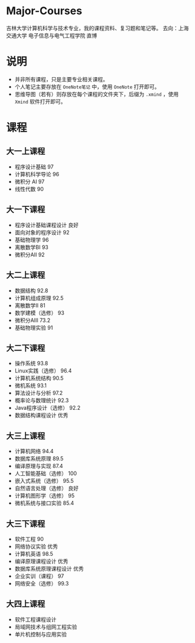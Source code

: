 # Major-Courses
吉林大学计算机科学与技术专业，我的课程资料、复习题和笔记等。
去向：上海交通大学 电子信息与电气工程学院 直博
# 说明
- 并非所有课程，只是主要专业相关课程。
- 个人笔记主要存放在 `OneNote笔记` 中，使用 `OneNote` 打开即可。
- 思维导图（若有）则存放在每个课程的文件夹下，后缀为 `.xmind` ，使用 `Xmind` 软件打开即可。
# 课程

## 大一上课程
- 程序设计基础 97
- 计算机科学导论 96
- 微积分 AI 97
- 线性代数 90
## 大一下课程
- 程序设计基础课程设计 良好
- 面向对象的程序设计 92
- 基础物理学 96
- 离散数学BI 93
- 微积分AII 92
## 大二上课程
- 数据结构 92.8
- 计算机组成原理 92.5
- 离散数学II 81
- 数学建模（选修） 93
- 微积分AIII 73.2
- 基础物理实验 91
## 大二下课程
- 操作系统 93.8
- Linux实践（选修） 96.4
- 计算机系统结构 90.5
- 微机系统 93.1
- 算法设计与分析 97.2
- 概率论与数理统计 92.3
- Java程序设计（选修） 92.2
- 数据结构课程设计 优秀
## 大三上课程
- 计算机网络 94.4
- 数据库系统原理 89.5
- 编译原理与实现 87.4
- 人工智能基础（选修） 100
- 嵌入式系统（选修） 95.5
- 自然语言处理（选修） 良好
- 计算机图形学（选修） 95
- 微机系统与接口实验 85.4
## 大三下课程
- 软件工程 90
- 网络协议实验 优秀
- 计算机英语 98.5
- 编译原理课程设计 优秀
- 数据库系统原理课程设计 优秀
- 企业实训（课程） 97
- 网络安全（选修） 99.3
## 大四上课程
- 软件工程课程设计
- 局域网技术与组网工程实验
- 单片机控制与应用实验